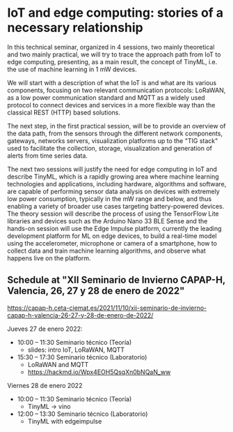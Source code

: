 # IoT and edge computing: stories of a necessary relationship

In this technical seminar, organized in 4 sessions, two mainly theoretical and two mainly practical, we will try to trace the approach path from IoT to edge computing, presenting, as a main result, the concept of TinyML, i.e. the use of machine learning in 1 mW devices.

We will start with a description of what the IoT is and what are its various components, focusing on two relevant communication protocols: LoRaWAN, as a low power communication standard and MQTT as a widely used protocol to connect devices and services in a more flexible way than the classical REST (HTTP) based solutions.

The next step, in the first practical session, will be to provide an overview of the data path, from the sensors through the different network components, gateways, networks servers, visualization platforms up to the "TIG stack" used to facilitate the collection, storage, visualization and generation of alerts from time series data.

The next two sessions will justify the need for edge computing in IoT and describe TinyML, which is a rapidly growing area where machine learning technologies and applications, including hardware, algorithms and software, are capable of performing sensor data analysis on devices with extremely low power consumption, typically in the mW range and below, and thus enabling a variety of broader use cases targeting battery-powered devices. The theory session will describe the process of using the TensorFlow Lite libraries and devices such as the Arduino Nano 33 BLE Sense and the hands-on session will use the Edge Impulse platform, currently the leading development platform for ML on edge devices, to build a real-time model using the accelerometer, microphone or camera of a smartphone, how to collect data and train machine learning algorithms, and observe what happens live on the platform. 

## Schedule at "XII Seminario de Invierno CAPAP-H, Valencia, 26, 27 y 28 de enero de 2022"
https://capap-h.ceta-ciemat.es/2021/11/10/xii-seminario-de-invierno-capap-h-valencia-26-27-y-28-de-enero-de-2022/

Jueves 27 de enero 2022: 
* 10:00 – 11:30 Seminario técnico (Teoría)
    - slides: intro IoT, LoRaWAN, MQTT
* 15:30 – 17:30 Seminario técnico (Laboratorio)
    - LoRaWAN and MQTT
    - https://hackmd.io/Wpx4EOH5QsqXn0bNQaN_ww

Viernes 28 de enero 2022
* 10:00 – 11:30 Seminario técnico (Teoría)
    - TinyML -> vino
* 12:00 – 13:30 Seminario técnico (Laboratorio)
    - TinyML with edgeimpulse
